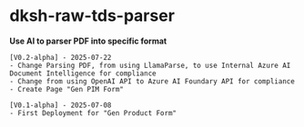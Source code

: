# dksh-raw-tds-parser

**Use AI to parser PDF into specific format**

```
[V0.2-alpha] - 2025-07-22
- Change Parsing PDF, from using LlamaParse, to use Internal Azure AI Document Intelligence for compliance
- Change from using OpenAI API to Azure AI Foundary API for compliance
- Create Page "Gen PIM Form"

[V0.1-alpha] - 2025-07-08
- First Deployment for "Gen Product Form"
```
